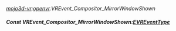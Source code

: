 _[mojo3d-vr](../../modules/mojo3d-vr/mojo3d-vr-module.md):[openvr](openvr:).VREvent\_Compositor\_MirrorWindowShown_
##### Const VREvent\_Compositor\_MirrorWindowShown:[EVREventType](../../modules/mojo3d-vr/openvr-evreventtype.md)
